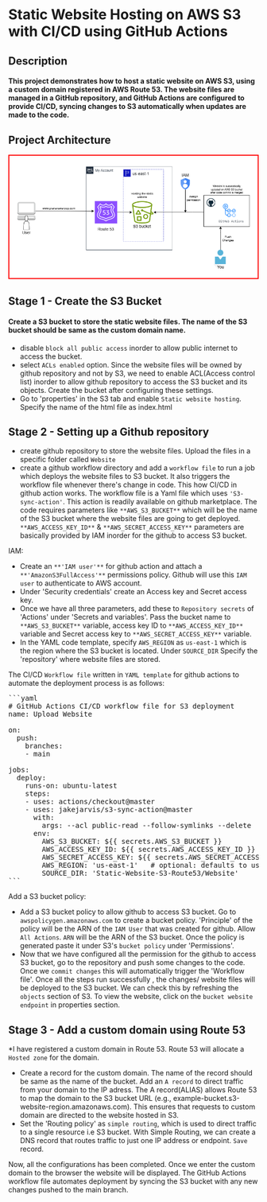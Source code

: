 # Static Website Hosting on AWS S3 with CI/CD using GitHub Actions
## Description
#### This project demonstrates how to host a static website on AWS S3, using a custom domain registered in AWS Route 53. The website files are managed in a GitHub repository, and GitHub Actions are configured to provide CI/CD, syncing changes to S3 automatically when updates are made to the code.
## Project Architecture
![Diagram explaining the architecture of this project](image.png)
## Stage 1 - Create the S3 Bucket
#### Create a S3 bucket to store the static website files. The name of the S3 bucket should be same as the custom domain name.
* disable `block all public access` inorder to allow public internet to access the bucket.
* select `ACLs enabled` option. Since the website files will be owned by github repository and not by S3, we need to enable ACL(Access control list) inorder to allow github repository to access the S3 bucket and its objects. Create the bucket after configuring these settings.
* Go to 'properties' in the S3 tab and enable `Static website hosting`. Specify the name of the html file as index.html
## Stage 2 - Setting up a Github repository
* create github repository to store the website files. Upload the files in a specific folder called `Website`
* create a github workflow directory and add a `workflow file` to run a job which deploys the website files to S3 bucket. It also triggers the workflow file whenever there's change in code. This how CI/CD in github action works.
The workflow file is a Yaml file which uses `'S3-sync-action'`. This action is readily available on github marketplace.
The code requires parameters like `**AWS_S3_BUCKET**` which will be the name of the S3 bucket where the website files are going to get deployed. `**AWS_ACCESS_KEY_ID**` & `**AWS_SECRET_ACCESS_KEY**` parameters are basically provided by IAM inorder for the github to access S3 bucket.

IAM:
   * Create an `**'IAM user'**` for github action and attach a `**'AmazonS3FullAccess'**` permissions policy. Github will use this `IAM user` to authenticate to AWS account.
   * Under 'Security credentials' create an Access key and Secret access key.
* Once we have all three parameters, add these to `Repository secrets` of 'Actions' under 'Secrets and variables'.
Pass the bucket name to `**AWS_S3_BUCKET**` variable, access key ID to `**AWS_ACCESS_KEY_ID**` variable and Secret access 
key to `**AWS_SECRET_ACCESS_KEY**` variable.
* In the YAML code template, specify `AWS_REGION` as `us-east-1` which is the region where the S3 bucket is located.
Under `SOURCE_DIR` Specify the 'repository' where website files are stored.

The CI/CD `Workflow file` written in `YAML template` for github actions to automate the deployment process is as follows:
<pre markdown="1">
```yaml
# GitHub Actions CI/CD workflow file for S3 deployment
name: Upload Website

on:
  push:
    branches:
    - main

jobs:
  deploy:
    runs-on: ubuntu-latest
    steps:
    - uses: actions/checkout@master
    - uses: jakejarvis/s3-sync-action@master
      with:
        args: --acl public-read --follow-symlinks --delete
      env:
        AWS_S3_BUCKET: ${{ secrets.AWS_S3_BUCKET }}
        AWS_ACCESS_KEY_ID: ${{ secrets.AWS_ACCESS_KEY_ID }}
        AWS_SECRET_ACCESS_KEY: ${{ secrets.AWS_SECRET_ACCESS_KEY }}
        AWS_REGION: 'us-east-1'   # optional: defaults to us-east-1
        SOURCE_DIR: 'Static-Website-S3-Route53/Website'      # optional: defaults to entire repository
```</pre>

Add a S3 bucket policy:
  * Add a S3 bucket policy to allow github to access S3 bucket. Go to `awspolicygen.amazonaws.com` to create a bucket policy. 'Principle' of the policy will be the ARN of the `IAM User` that was created for github. Allow `All Actions`. `ARN` will be the ARN of the S3 bucket.  Once the policy is generated paste it under S3's `bucket policy` under 'Permissions'.
* Now that we have configured all the permission for the github to access S3 bucket, go to the repository and push some changes to the code. Once we `commit changes` this will automatically trigger the 'Workflow file'. Once all the steps run successfully , the changes/ website files will be deployed to the S3 bucket. We can check this by refreshing the `objects` section of S3. To view the website, click on the `bucket website endpoint` in properties section.
## Stage 3 - Add a custom domain using Route 53
*I have registered a custom domain in Route 53. Route 53 will allocate a `Hosted zone` for the domain. 
* Create a record for the custom domain. The name of the record should be same as the name of the bucket.
Add an `A record` to direct traffic from your domain to the IP adress.  The A record(ALIAS) allows Route 53 to map the domain to the S3 bucket URL (e.g., example-bucket.s3-website-region.amazonaws.com). This ensures that requests to custom domain are directed to the website hosted in S3.
* Set the 'Routing policy' as `simple routing`, which is used to direct traffic to a single resource i.e S3 bucket. With Simple Routing, we can create a DNS record that routes traffic to just one IP address or endpoint. `Save` record.

Now, all the configurations has been completed. Once we enter the custom domain to the browser the website will be displayed. The GitHub Actions workflow file automates deployment by syncing the S3 bucket with any new changes pushed to the main branch.
